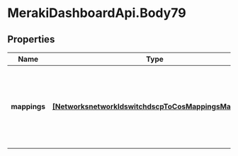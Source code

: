 # MerakiDashboardApi.Body79

## Properties
Name | Type | Description | Notes
------------ | ------------- | ------------- | -------------
**mappings** | [**[NetworksnetworkIdswitchdscpToCosMappingsMappings]**](NetworksnetworkIdswitchdscpToCosMappingsMappings.md) | An array of DSCP to CoS mappings. An empty array will reset the mappings to default. | 
